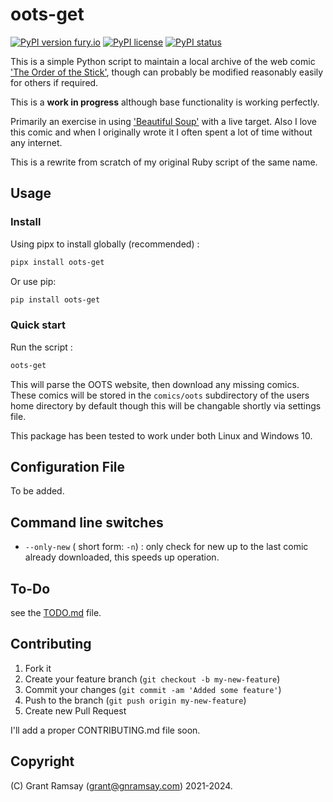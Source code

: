 # oots-get

[![PyPI version fury.io](https://badge.fury.io/py/oots-get.svg)](https://pypi.python.org/pypi/oots-get/)
[![PyPI license](https://img.shields.io/pypi/l/oots-get.svg)](https://pypi.python.org/pypi/oots-get/)
[![PyPI status](https://img.shields.io/pypi/status/oots-get.svg)](https://pypi.python.org/pypi/oots-get/)

This is a simple Python script to maintain a local archive of the web comic
['The Order of the Stick'][oots], though can probably be modified reasonably
easily for others if required.

This is a __work in progress__ although base functionality is working perfectly.

Primarily an exercise in using ['Beautiful Soup'][bs] with a live target. Also I
love this comic and when I originally wrote it I often spent  a lot of time
without any internet.

This is a rewrite from scratch of my original Ruby script of the same name.

## Usage

### Install

Using pipx to install globally (recommended) :

```bash
pipx install oots-get
```

Or use pip:

```bash
pip install oots-get
```

### Quick start

Run the script :

```bash
oots-get
```

This will parse the OOTS website, then download any missing comics. These comics
will be stored in the `comics/oots` subdirectory of the users home directory by
default though this will be changable shortly via settings file.

This package has been tested to work under both Linux and Windows 10.

## Configuration File

To be added.

## Command line switches

- `--only-new` ( short form: `-n`) : only check for new up to the last comic
  already downloaded, this speeds up operation.

## To-Do

see the [TODO.md](TODO.md) file.

## Contributing

1. Fork it
2. Create your feature branch (`git checkout -b my-new-feature`)
3. Commit your changes (`git commit -am 'Added some feature'`)
4. Push to the branch (`git push origin my-new-feature`)
5. Create new Pull Request

I'll add a proper CONTRIBUTING.md file soon.

## Copyright

(C) Grant Ramsay (<grant@gnramsay.com>) 2021-2024.

[oots]: http://www.giantitp.com/comics/oots.html
[bs]: https://www.crummy.com/software/BeautifulSoup/
